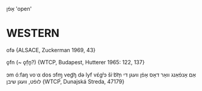 אָפֿן
'open'

WESTERN
========

ofə {ALSACE, Zuckerman 1969, 43}

ǫfn (~ ǫf̣n̥?) {WTCP, Budapest, Hutterer 1965: 122, 137}

ɔm óːfaŋ voˑα dos ɔfɱ̩ veg͡ŋ də lyf vɛ́gʲɔ šiˑb͡m̩ אַם אָנפֿאַנג וואָר דאָס אָפֿן וועגן די לופֿט, וועגן שיבן {WTCP, Dunajská Streda, 47179}